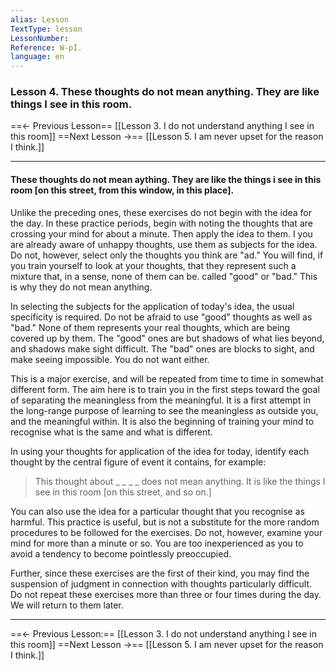 ```yaml
---
alias: Lesson 
TextType: lesson
LessonNumber: 
Reference: W-pI.
language: en
---
```


### Lesson 4. These thoughts do not mean anything. They are like things I see in this room.


==<- Previous Lesson== [[Lesson 3. I do not understand anything I see in this room]]
==Next Lesson ->== [[Lesson 5. I am never upset for the reason I think.]]
***

#### These thoughts do not mean aything. They are like the things i see in this room [on this street, from this window, in this place].

Unlike the preceding ones, these exercises do not begin with the idea for the day. In these practice periods, begin with noting the thoughts that are crossing your mind for about a minute. Then apply the idea to them. I you are already aware of unhappy thoughts, use them as subjects for the idea. Do not, however, select only the thoughts you think are "ad." You will find, if you train yourself to look at your thoughts, that they represent such a mixture that, in a sense, none of them can be. called "good" or "bad." This is why they do not mean anything.

In selecting the subjects for the application of today's idea, the usual specificity is required. Do not be afraid to use "good" thoughts as well as "bad." None of them represents your real thoughts, which are being covered up by them. The "good" ones are but shadows of what lies beyond, and shadows make sight difficult. The "bad" ones are blocks to sight, and make seeing impossible. You do not want either.

This is a major exercise, and will be repeated from time to time in somewhat different form. The aim here is to train you in the first steps toward the goal of separating the meaningless from the meaningful. It is a first attempt in the long-range purpose of learning to see the meaningless as outside you, and the meaningful within. It is also the beginning of training your mind to recognise what is the same and what is different.

In using your thoughts for application of the idea for today, identify each thought by the central figure of event it contains, for example:

>This thought about _ _ _ _ does not mean anything.
>It is like the things I see in this room [on this street, and so on.]

You can also use the idea for a particular thought that you recognise as harmful. This practice is useful, but is not a substitute for the more random procedures to be followed for the exercises. Do not, however, examine your mind for more than a minute or so. You are too inexperienced as you  to avoid a tendency to become pointlessly preoccupied.

Further, since these exercises are the first of their kind, you may find the suspension of judgment in connection with thoughts particularly difficult. Do not repeat these exercises more than three or four times during the day. We will return to them later.
***

==<- Previous Lesson:== [[Lesson 3. I do not understand anything I see in this room]]
==Next Lesson ->== [[Lesson 5. I am never upset for the reason I think.]]

